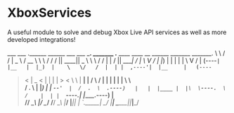 # XboxServices
A useful module to solve and debug Xbox Live API services as well as more developed integrations!

___   ___ .______     ______   ___   ___      _______. _______ .______     ____    ____  __    ______  _______     _______.
\  \ /  / |   _  \   /  __  \  \  \ /  /     /       ||   ____||   _  \    \   \  /   / |  |  /      ||   ____|   /       |
 \  V  /  |  |_)  | |  |  |  |  \  V  /     |   (----`|  |__   |  |_)  |    \   \/   /  |  | |  ,----'|  |__     |   (----`
  >   <   |   _  <  |  |  |  |   >   <       \   \    |   __|  |      /      \      /   |  | |  |     |   __|     \   \    
 /  .  \  |  |_)  | |  `--'  |  /  .  \  .----)   |   |  |____ |  |\  \----.  \    /    |  | |  `----.|  |____.----)   |   
/__/ \__\ |______/   \______/  /__/ \__\ |_______/    |_______|| _| `._____|   \__/     |__|  \______||_______|_______/    
